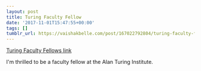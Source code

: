 ```yaml
---
layout: post
title: Turing Faculty Fellow
date: '2017-11-01T15:47:55+00:00'
tags: []
tumblr_url: https://vaishakbelle.com/post/167022792804/turing-faculty-fellow
---
```

[Turing Faculty Fellows link](https://www.turing.ac.uk/turing-fellows/)  

I'm thrilled to be a faculty fellow at the Alan Turing Institute.

